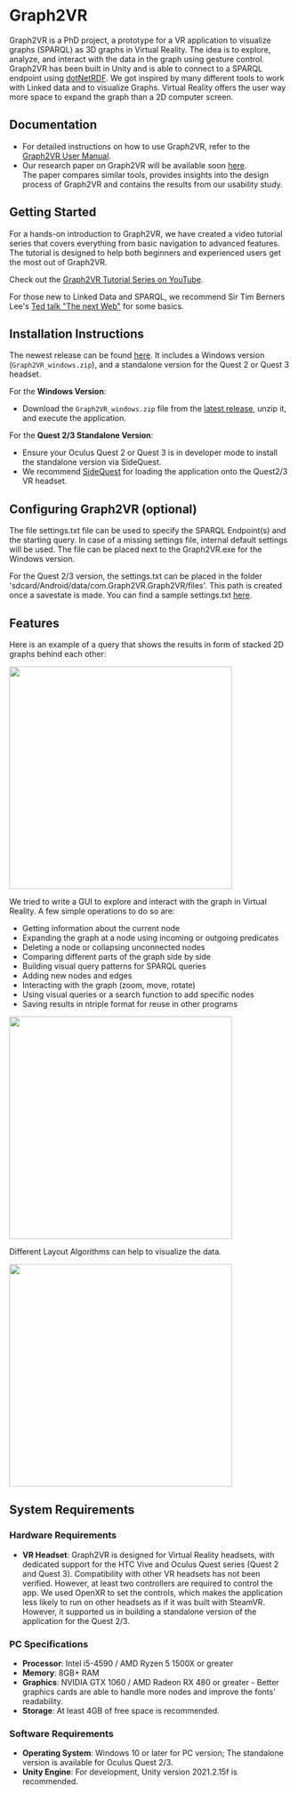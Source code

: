 # Graph2VR

Graph2VR is a PhD project, a prototype for a VR application to visualize graphs (SPARQL) as 3D graphs in Virtual Reality. The idea is to explore, analyze, and interact with the data in the graph using gesture control. Graph2VR has been built in Unity and is able to connect to a SPARQL endpoint using [dotNetRDF](https://dotnetrdf.org/). We got inspired by many different tools to work with Linked data and to visualize Graphs. Virtual Reality offers the user way more space to expand the graph than a 2D computer screen.

## Documentation

- For detailed instructions on how to use Graph2VR, refer to the [Graph2VR User Manual](https://doi.org/10.5281/zenodo.8040594).
- Our research paper on Graph2VR will be available soon [here](https://doi.org/10.1093/database/baae008).<br>
  The paper compares similar tools, provides insights into the design process of Graph2VR and contains the results from our usability study.

## Getting Started

For a hands-on introduction to Graph2VR, we have created a video tutorial series that covers everything from basic navigation to advanced features. 
The tutorial is designed to help both beginners and experienced users get the most out of Graph2VR.

Check out the [Graph2VR Tutorial Series on YouTube](https://www.youtube.com/playlist?list=PLRQCsKSUyhNIdUzBNRTmE-_JmuiOEZbdH). 

For those new to Linked Data and SPARQL, we recommend Sir Tim Berners Lee's [Ted talk "The next Web"](https://www.ted.com/talks/tim_berners_lee_the_next_web) for some basics.

## Installation Instructions

The newest release can be found [here](https://github.com/molgenis/Graph2VR/releases).
It includes a Windows version (`Graph2VR_windows.zip`), and a standalone version for the Quest 2 or Quest 3 headset.

For the **Windows Version**: 
- Download the `Graph2VR_windows.zip` file from the [latest release](https://github.com/molgenis/Graph2VR/releases), unzip it, and execute the application.

For the **Quest 2/3 Standalone Version**:
- Ensure your Oculus Quest 2 or Quest 3 is in developer mode to install the standalone version via SideQuest.
- We recommend [SideQuest](https://sidequestvr.com/download) for loading the application onto the Quest2/3 VR headset.

## Configuring Graph2VR (optional)

The file settings.txt file can be used to specify the SPARQL Endpoint(s) and the starting query.
In case of a missing settings file, internal default settings will be used.
The file can be placed next to the Graph2VR.exe for the Windows version. 

For the Quest 2/3 version, the settings.txt can be placed in the folder 'sdcard/Android/data/com.Graph2VR.Graph2VR/files'.
This path is created once a savestate is made.
You can find a sample settings.txt [here](https://github.com/molgenis/Graph2VR/releases/download/1.2.3/Settings.txt).

## Features

Here is an example of a query that shows the results in form of stacked 2D graphs behind each other:

<img src="https://github.com/molgenis/Graph2VR/assets/49238704/aa144a7e-96c6-474b-b8b4-a807d1b3e6b1" width="400">

We tried to write a GUI to explore and interact with the graph in Virtual Reality. 
A few simple operations to do so are:

- Getting information about the current node
- Expanding the graph at a node using incoming or outgoing predicates
- Deleting a node or collapsing unconnected nodes
- Comparing different parts of the graph side by side
- Building visual query patterns for SPARQL queries
- Adding new nodes and edges
- Interacting with the graph (zoom, move, rotate)
- Using visual queries or a search function to add specific nodes
- Saving results in ntriple format for reuse in other programs

<img src="https://github.com/molgenis/Graph2VR/assets/49238704/45a87902-f7f3-43d7-8e38-d05b2a12bb35" width="400">

Different Layout Algorithms can help to visualize the data.

<img src="https://github.com/molgenis/Graph2VR/assets/49238704/673d2008-c93b-4e8f-9505-3cdcb2ba52cd" width="400">

## System Requirements

### Hardware Requirements
- **VR Headset**: Graph2VR is designed for Virtual Reality headsets, with dedicated support for the HTC Vive and Oculus Quest series (Quest 2 and Quest 3). 
Compatibility with other VR headsets has not been verified. However, at least two controllers are required to control the app.
We used OpenXR to set the controls, which makes the application less likely to run on other headsets as if it was built with SteamVR.
However, it supported us in building a standalone version of the application for the Quest 2/3.

### PC Specifications
  - **Processor**: Intel i5-4590 / AMD Ryzen 5 1500X or greater
  - **Memory**: 8GB+ RAM
  - **Graphics**: NVIDIA GTX 1060 / AMD Radeon RX 480 or greater - Better graphics cards are able to handle more nodes and improve the fonts' readability.
  - **Storage**: At least 4GB of free space is recommended.

### Software Requirements
- **Operating System**: Windows 10 or later for PC version; The standalone version is available for Oculus Quest 2/3.
- **Unity Engine**: For development, Unity version 2021.2.15f is recommended.
